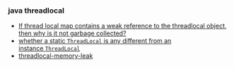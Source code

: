 
### java threadlocal

- [If thread local map contains a weak reference to the threadlocal object, then why is it not garbage collected?](https://stackoverflow.com/questions/43851389/if-thread-local-map-contains-a-weak-reference-to-the-threadlocal-object-then-wh)
- [whether a static `ThreadLocal` is any different from an instance `ThreadLocal`](https://stackoverflow.com/a/41117306)
- [threadlocal-memory-leak](http://blog.crazybob.org/2006/02/threadlocal-memory-leak.html)